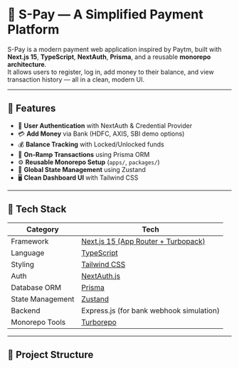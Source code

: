 # 💸 S-Pay — A Simplified Payment Platform

S-Pay is a modern payment web application inspired by Paytm, built with **Next.js 15**, **TypeScript**, **NextAuth**, **Prisma**, and a reusable **monorepo architecture**.  
It allows users to register, log in, add money to their balance, and view transaction history — all in a clean, modern UI.

---

## 🚀 Features

- 🔐 **User Authentication** with NextAuth & Credential Provider  
- 💳 **Add Money** via Bank (HDFC, AXIS, SBI demo options)  
- 💰 **Balance Tracking** with Locked/Unlocked funds  
- 📜 **On-Ramp Transactions** using Prisma ORM  
- ⚙️ **Reusable Monorepo Setup** (`apps/`, `packages/`)  
- 🧠 **Global State Management** using Zustand  
- 🖥️ **Clean Dashboard UI** with Tailwind CSS  

---

## 🧩 Tech Stack

| Category | Tech |
|-----------|------|
| Framework | [Next.js 15 (App Router + Turbopack)](https://nextjs.org) |
| Language | [TypeScript](https://www.typescriptlang.org) |
| Styling | [Tailwind CSS](https://tailwindcss.com) |
| Auth | [NextAuth.js](https://next-auth.js.org) |
| Database ORM | [Prisma](https://www.prisma.io) |
| State Management | [Zustand](https://zustand-demo.pmnd.rs/) |
| Backend | Express.js (for bank webhook simulation) |
| Monorepo Tools | [Turborepo](https://turbo.build/repo) |

---

## 📁 Project Structure

